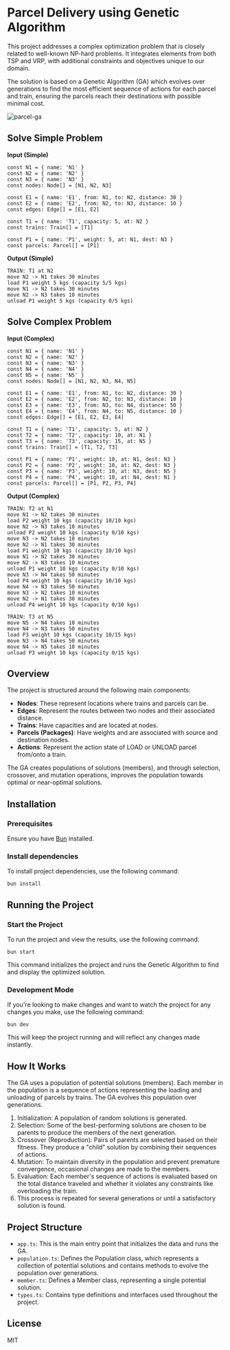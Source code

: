 # Parcel Delivery using Genetic Algorithm

This project addresses a complex optimization problem that is closely related to well-known NP-hard problems. It integrates elements from both TSP and VRP, with additional constraints and objectives unique to our domain. 

The solution is based on a Genetic Algorithm (GA) which evolves over generations to find the most efficient sequence of actions for each parcel and train, ensuring the parcels reach their destinations with possible minimal cost.

![parcel-ga](https://github.com/phureewat29/parcel-delivery-ga/assets/2357480/ad2c5726-32aa-49ba-a6a3-c34a8e1719e3)

## Solve Simple Problem
**Input (Simple)**
```
const N1 = { name: 'N1' }
const N2 = { name: 'N2' }
const N3 = { name: 'N3' }
const nodes: Node[] = [N1, N2, N3]

const E1 = { name: 'E1', from: N1, to: N2, distance: 30 }
const E2 = { name: 'E2', from: N2, to: N3, distance: 10 }
const edges: Edge[] = [E1, E2]

const T1 = { name: 'T1', capacity: 5, at: N2 }
const trains: Train[] = [T1]

const P1 = { name: 'P1', weight: 5, at: N1, dest: N3 }
const parcels: Parcel[] = [P1]
```

**Output (Simple)**
```
TRAIN: T1 at N2
move N2 -> N1 takes 30 minutes
load P1 weight 5 kgs (capacity 5/5 kgs)
move N1 -> N2 takes 30 minutes
move N2 -> N3 takes 10 minutes
unload P1 weight 5 kgs (capacity 0/5 kgs)
```
## Solve Complex Problem

**Input (Complex)**
```
const N1 = { name: 'N1' }
const N2 = { name: 'N2' }
const N3 = { name: 'N3' }
const N4 = { name: 'N4' }
const N5 = { name: 'N5' }
const nodes: Node[] = [N1, N2, N3, N4, N5]

const E1 = { name: 'E1', from: N1, to: N2, distance: 30 }
const E2 = { name: 'E2', from: N2, to: N3, distance: 10 }
const E3 = { name: 'E3', from: N3, to: N4, distance: 50 }
const E4 = { name: 'E4', from: N4, to: N5, distance: 10 }
const edges: Edge[] = [E1, E2, E3, E4]

const T1 = { name: 'T1', capacity: 5, at: N2 }
const T2 = { name: 'T2', capacity: 10, at: N1 }
const T3 = { name: 'T3', capacity: 15, at: N5 }
const trains: Train[] = [T1, T2, T3]

const P1 = { name: 'P1', weight: 10, at: N1, dest: N3 }
const P2 = { name: 'P2', weight: 10, at: N2, dest: N3 }
const P3 = { name: 'P3', weight: 10, at: N3, dest: N5 }
const P4 = { name: 'P4', weight: 10, at: N4, dest: N1 }
const parcels: Parcel[] = [P1, P2, P3, P4]
```

**Output (Complex)**
```
TRAIN: T2 at N1
move N1 -> N2 takes 30 minutes
load P2 weight 10 kgs (capacity 10/10 kgs)
move N2 -> N3 takes 10 minutes
unload P2 weight 10 kgs (capacity 0/10 kgs)
move N3 -> N2 takes 10 minutes
move N2 -> N1 takes 30 minutes
load P1 weight 10 kgs (capacity 10/10 kgs)
move N1 -> N2 takes 30 minutes
move N2 -> N3 takes 10 minutes
unload P1 weight 10 kgs (capacity 0/10 kgs)
move N3 -> N4 takes 50 minutes
load P4 weight 10 kgs (capacity 10/10 kgs)
move N4 -> N3 takes 50 minutes
move N3 -> N2 takes 10 minutes
move N2 -> N1 takes 30 minutes
unload P4 weight 10 kgs (capacity 0/10 kgs)

TRAIN: T3 at N5
move N5 -> N4 takes 10 minutes
move N4 -> N3 takes 50 minutes
load P3 weight 10 kgs (capacity 10/15 kgs)
move N3 -> N4 takes 50 minutes
move N4 -> N5 takes 10 minutes
unload P3 weight 10 kgs (capacity 0/15 kgs)
```

## Overview

The project is structured around the following main components:

- **Nodes**: These represent locations where trains and parcels can be.
- **Edges**: Represent the routes between two nodes and their associated distance.
- **Trains**: Have capacities and are located at nodes.
- **Parcels (Packages)**: Have weights and are associated with source and destination nodes.
- **Actions**: Represent the action state of LOAD or UNLOAD parcel from/onto a train.

The GA creates populations of solutions (members), and through selection, crossover, and mutation operations, improves the population towards optimal or near-optimal solutions.

## Installation

### Prerequisites
Ensure you have [Bun](https://bun.sh/) installed.

### Install dependencies
To install project dependencies, use the following command:
```
bun install
```

## Running the Project
### Start the Project
To run the project and view the results, use the following command:

```
bun start
```
This command initializes the project and runs the Genetic Algorithm to find and display the optimized solution.

### Development Mode
If you're looking to make changes and want to watch the project for any changes you make, use the following command:
```
bun dev
```
This will keep the project running and will reflect any changes made instantly.

## How It Works
The GA uses a population of potential solutions (members). Each member in the population is a sequence of actions representing the loading and unloading of parcels by trains. The GA evolves this population over generations.

1. Initialization: A population of random solutions is generated.
2. Selection: Some of the best-performing solutions are chosen to be parents to produce the members of the next generation.
3. Crossover (Reproduction): Pairs of parents are selected based on their fitness. They produce a "child" solution by combining their sequences of actions.
4. Mutation: To maintain diversity in the population and prevent premature convergence, occasional changes are made to the members.
5. Evaluation: Each member's sequence of actions is evaluated based on the total distance traveled and whether it violates any constraints like overloading the train.
6. This process is repeated for several generations or until a satisfactory solution is found.

## Project Structure
* `app.ts`: This is the main entry point that initializes the data and runs the GA.
* `population.ts`: Defines the Population class, which represents a collection of potential solutions and contains methods to evolve the population over generations.
* `member.ts`: Defines a Member class, representing a single potential solution.
* `types.ts`: Contains type definitions and interfaces used throughout the project.

## License
MIT
